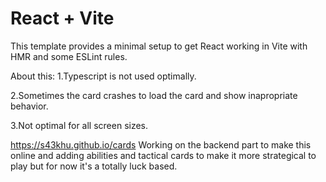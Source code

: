 # React + Vite

This template provides a minimal setup to get React working in Vite with HMR and some ESLint rules.

About this:
1.Typescript is not used optimally.

2.Sometimes the card crashes to load the card and show inapropriate behavior.

3.Not optimal for all screen sizes.



https://s43khu.github.io/cards
Working on the backend part to make this online and adding abilities and tactical cards to make it more strategical to play but for now it's a totally luck based.
